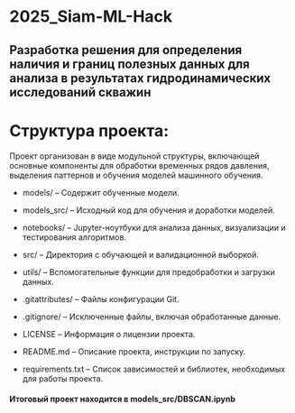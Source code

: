 # 2025_Siam-ML-Hack

## Разработка решения для определения наличия и границ полезных данных для анализа в результатах гидродинамических исследований скважин

# Структура проекта:

Проект организован в виде модульной структуры, включающей основные компоненты для обработки временных рядов давления, выделения паттернов и обучения моделей машинного обучения.

* models/ – Содержит обученные модели.

* models_src/ – Исходный код для обучения и доработки моделей.

* notebooks/ – Jupyter-ноутбуки для анализа данных, визуализации и тестирования алгоритмов.

* src/ – Директория с обучающей и валидационной выборкой.

* utils/ – Вспомогательные функции для предобработки и загрузки данных.

* .gitattributes/ – Файлы конфигурации Git.

* .gitignore/ – Исключенные файлы, включая обработанные данные.

* LICENSE – Информация о лицензии проекта.

* README.md – Описание проекта, инструкции по запуску.

* requirements.txt – Список зависимостей и библиотек, необходимых для работы проекта.

#### Итоговый проект находится в models_src/DBSCAN.ipynb

